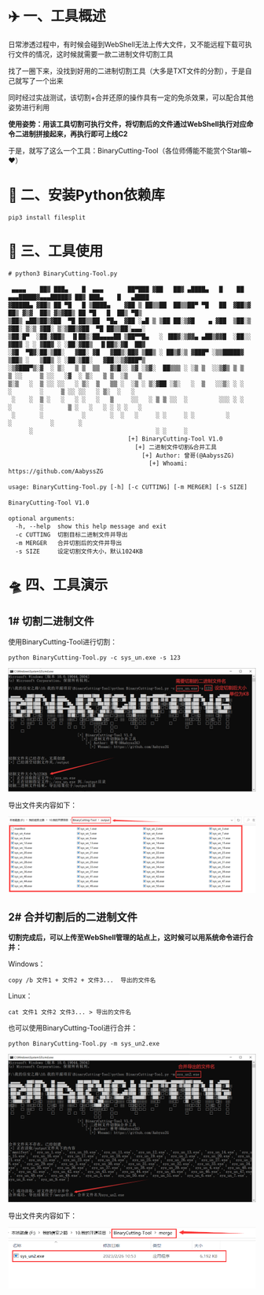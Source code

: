 # ✈️ 一、工具概述
日常渗透过程中，有时候会碰到WebShell无法上传大文件，又不能远程下载可执行文件的情况，这时候就需要一款二进制文件切割工具

找了一圈下来，没找到好用的二进制切割工具（大多是TXT文件的分割），于是自己就写了一个出来

同时经过实战测试，该切割+合并还原的操作具有一定的免杀效果，可以配合其他姿势进行利用

**使用姿势：用该工具切割可执行文件，将切割后的文件通过WebShell执行对应命令二进制拼接起来，再执行即可上线C2**

于是，就写了这么一个工具：BinaryCutting-Tool（各位师傅能不能赏个Star嘛~❤）

# 🚨 二、安装Python依赖库
```
pip3 install filesplit
```

# 🐉 三、工具使用
```
# python3 BinaryCutting-Tool.py

 ▄▄▄▄    ██▓ ███▄    █  ▄▄▄       ██▀███ ▓██   ██▓ ▄████▄   █    ██ ▄▄▄█████▓▄▄▄█████▓ ██▓ ███▄    █   ▄████
▓█████▄ ▓██▒ ██ ▀█   █ ▒████▄    ▓██ ▒ ██▒▒██  ██▒▒██▀ ▀█   ██  ▓██▒▓  ██▒ ▓▒▓  ██▒ ▓▒▓██▒ ██ ▀█   █  ██▒ ▀█▒
▒██▒ ▄██▒██▒▓██  ▀█ ██▒▒██  ▀█▄  ▓██ ░▄█ ▒ ▒██ ██░▒▓█    ▄ ▓██  ▒██░▒ ▓██░ ▒░▒ ▓██░ ▒░▒██▒▓██  ▀█ ██▒▒██░▄▄▄░
▒██░█▀  ░██░▓██▒  ▐▌██▒░██▄▄▄▄██ ▒██▀▀█▄   ░ ▐██▓░▒▓▓▄ ▄██▒▓▓█  ░██░░ ▓██▓ ░ ░ ▓██▓ ░ ░██░▓██▒  ▐▌██▒░▓█  ██▓
░▓█  ▀█▓░██░▒██░   ▓██░ ▓█   ▓██▒░██▓ ▒██▒ ░ ██▒▓░▒ ▓███▀ ░▒▒█████▓   ▒██▒ ░   ▒██▒ ░ ░██░▒██░   ▓██░░▒▓███▀▒
░▒▓███▀▒░▓  ░ ▒░   ▒ ▒  ▒▒   ▓▒█░░ ▒▓ ░▒▓░  ██▒▒▒ ░ ░▒ ▒  ░░▒▓▒ ▒ ▒   ▒ ░░     ▒ ░░   ░▓  ░ ▒░   ▒ ▒  ░▒   ▒
▒░▒   ░  ▒ ░░ ░░   ░ ▒░  ▒   ▒▒ ░  ░▒ ░ ▒░▓██ ░▒░   ░  ▒   ░░▒░ ░ ░     ░        ░     ▒ ░░ ░░   ░ ▒░  ░   ░
 ░    ░  ▒ ░   ░   ░ ░   ░   ▒     ░░   ░ ▒ ▒ ░░  ░         ░░░ ░ ░   ░        ░       ▒ ░   ░   ░ ░ ░ ░   ░
 ░       ░           ░       ░  ░   ░     ░ ░     ░ ░         ░                        ░           ░       ░
      ░                                   ░ ░     ░
                                  [+] BinaryCutting-Tool V1.0
                                    [+] 二进制文件切割&合并工具
                                      [+] Author: 曾哥(@AabyssZG)
                                        [+] Whoami: https://github.com/AabyssZG

usage: BinaryCutting-Tool.py [-h] [-c CUTTING] [-m MERGER] [-s SIZE]

BinaryCutting-Tool V1.0

optional arguments:
  -h, --help  show this help message and exit
  -c CUTTING  切割目标二进制文件并导出
  -m MERGER   合并切割后的文件并导出
  -s SIZE     设定切割文件大小，默认1024KB
```

# 🛸 四、工具演示
## 1# 切割二进制文件
使用BinaryCutting-Tool进行切割：
```
python BinaryCutting-Tool.py -c sys_un.exe -s 123
```

![二进制切割演示](./pic/二进制切割演示.png)

导出文件夹内容如下：

![output](./pic/output.png)

## 2# 合并切割后的二进制文件
**切割完成后，可以上传至WebShell管理的站点上，这时候可以用系统命令进行合并：**

Windows：
```
copy /b 文件1 + 文件2 + 文件3...  导出的文件名
```

Linux：
```
cat 文件1 文件2 文件3... > 导出的文件名
```

也可以使用BinaryCutting-Tool进行合并：
```
python BinaryCutting-Tool.py -m sys_un2.exe
```

![二进制合并演示](./pic/二进制合并演示.png)

导出文件夹内容如下：

![merge](./pic/merge.png)
